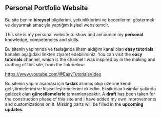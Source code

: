 ## **Personal Portfolio Website**

Bu site benim **bireysel** bilgilerimi, yetkinliklerimi ve becerilerimi göstermek ve duyurmak amacıyla yaptığım kişisel websitemdir.

This site is my personal website to show and announce my **personal** knowledge, competencies and skills.

Bu sitenin yapımında ve taslağında ilham aldığım kanal olan **easy tutorials** kanalını aşağıdaki linkten ziyaret edebilirsiniz:
You can visit the **easy tutorials** channel, which is the channel I was inspired by in the making and drafting of this site, from the link below:

https://www.youtube.com/@EasyTutorialsVideo

Bu sitenin yapım aşaması için **taslak** alınmış olup üzerine kendi geliştirmelerimi ve kişiselleştirmelerimi ekledim. Eksik olan kısımlar yakında gelecek olan **güncellemelerle** tamamlanacaktır.
A **draft** has been taken for the construction phase of this site and I have added my own improvements and customizations on it. Missing parts will be filled in the **upcoming updates**.
